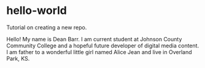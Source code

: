 # hello-world
Tutorial on creating a new repo.

Hello! My name is Dean Barr. I am current student at Johnson County Community College and a hopeful future developer of digital media content. I am father to a wonderful little girl named Alice Jean and live in Overland Park, KS.
